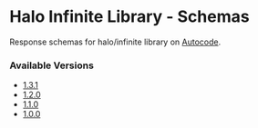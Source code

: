 # Halo Infinite Library - Schemas

Response schemas for halo/infinite library on [Autocode](https://autocode.com/lib/halo/infinite/).

### Available Versions

-   [1.3.1](https://github.com/halodotapi/lib-infinite-schema/tree/1.3.1)
-   [1.2.0](https://github.com/halodotapi/lib-infinite-schema/tree/1.2.0)
-   [1.1.0](https://github.com/halodotapi/lib-infinite-schema/tree/1.1.0)
-   [1.0.0](https://github.com/halodotapi/lib-infinite-schema/tree/1.0.0)
